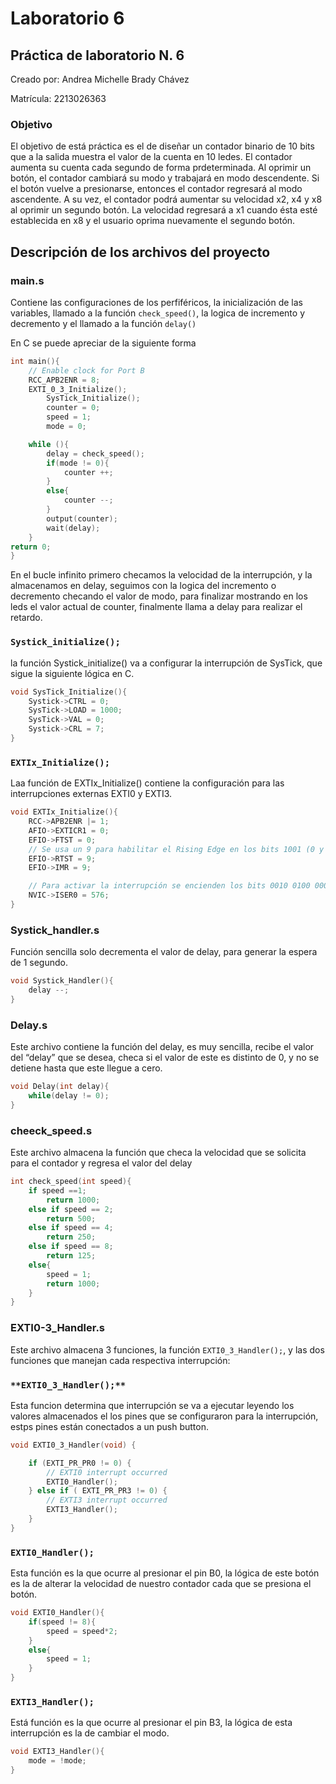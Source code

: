 # Laboratorio 6

## Práctica de laboratorio N. 6

Creado por: Andrea Michelle Brady Chávez 

Matrícula: 2213026363

### Objetivo

El objetivo de está práctica es el de diseñar un contador binario de 10 bits que a la salida muestra el valor de la cuenta en 10 ledes. El contador aumenta su cuenta cada segundo de forma prdeterminada. Al oprimir un botón, el contador cambiará su modo y trabajará en modo descendente. Si el botón vuelve a presionarse, entonces el contador regresará al modo ascendente. A su vez, el contador podrá aumentar su velocidad x2, x4 y x8 al oprimir un segundo botón. La velocidad regresará a x1 cuando ésta esté establecida en x8 y el usuario oprima nuevamente el segundo botón.

## Descripción de los archivos del proyecto

### main.s

Contiene las configuraciones de los perfiféricos, la inicialización de las variables, llamado a la función `check_speed()`,  la logica de incremento y decremento y el llamado a la función `delay()`

En C se puede apreciar de la siguiente forma

```c
int main(){
    // Enable clock for Port B
    RCC_APB2ENR = 8;
    EXTI_0_3_Initialize();
		SysTick_Initialize();
		counter = 0;
		speed = 1;
		mode = 0;

    while (){
        delay = check_speed();
		if(mode != 0){
			counter ++;
		}
		else{
			counter --;
		}
		output(counter);
		wait(delay);	
	}
return 0;
}
```

En el bucle infinito primero checamos la velocidad de la interrupción, y la almacenamos en delay, seguimos con la logica del incremento o decremento checando el valor de modo, para finalizar mostrando en los leds el valor actual de counter, finalmente llama a delay para realizar el retardo.

### `Systick_initialize();`

la función Systick_initialize() va a configurar la interrupción de SysTick, que sigue la siguiente lógica en C.

```c
void SysTick_Initialize(){
	Systick->CTRL = 0;
	SysTick->LOAD = 1000;
	SysTick->VAL = 0;
	Systick->CRL = 7;
}
```

### `EXTIx_Initialize();`

Laa función de EXTIx_Initialize() contiene la configuración para las interrupciones externas EXTI0 y EXTI3.

```c
void EXTIx_Initialize(){
	RCC->APB2ENR |= 1;
	AFIO->EXTICR1 = 0;
	EFIO->FTST = 0;
	// Se usa un 9 para habilitar el Rising Edge en los bits 1001 (0 y 3)
	EFIO->RTST = 9;
	EFIO->IMR = 9;

	// Para activar la interrupción se encienden los bits 0010 0100 0000
	NVIC->ISER0 = 576;
}
```

### Systick_handler.s

Función sencilla solo decrementa el valor de delay, para generar la espera de 1 segundo.

```c
void Systick_Handler(){
	delay --;
}
```

### Delay.s

Este archivo contiene la función del delay, es muy sencilla, recibe el valor del “delay” que se desea, checa si el valor de este es distinto de 0, y no se detiene hasta que este llegue a cero.

```c
void Delay(int delay){
	while(delay != 0);
}
```

### cheeck_speed.s

Este archivo almacena la función que checa la velocidad que se solicita para el contador y regresa el valor del delay

```c
int check_speed(int speed){
	if speed ==1;
		return 1000; 
	else if speed == 2;
		return 500;
	else if speed == 4;
		return 250;
	else if speed == 8;
		return 125;
	else{ 
		speed = 1;
		return 1000; 
	}
}
```

### EXTI0-3_Handler.s

Este archivo almacena 3 funciones, la función `EXTI0_3_Handler();`, y las dos funciones que manejan cada respectiva interrupción:

### `**EXTI0_3_Handler();**`

Esta funcion determina que interrupción se va a ejecutar leyendo los valores almacenados el los pines que se configuraron para la interrupción, estps pines están conectados a un push button.

```c
void EXTI0_3_Handler(void) {

    if (EXTI_PR_PR0 != 0) {
        // EXTI0 interrupt occurred
        EXTI0_Handler();
    } else if ( EXTI_PR_PR3 != 0) {
        // EXTI3 interrupt occurred
        EXTI3_Handler();
    }
}
```

### `EXTI0_Handler();`

Esta función es la que ocurre al presionar el pin B0, la lógica de este botón es la de alterar la velocidad de nuestro contador cada que se presiona el botón.

```c
void EXTI0_Handler(){
	if(speed != 8){
		speed = speed*2;	
	}
	else{
		speed = 1;
	}
}
```

### `EXTI3_Handler();`

Está función es la que ocurre al presionar el pin B3, la lógica de esta interrupción es la de cambiar el modo.

```c
void EXTI3_Handler(){
	mode = !mode;
}
```
